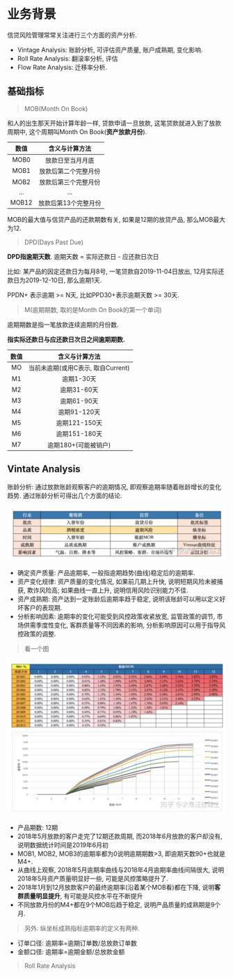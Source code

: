 # 业务背景

信贷风险管理常常关注进行三个方面的资产分析.

- Vintage Analysis: 账龄分析, 可评估资产质量, 账户成熟期, 变化影响.
- Roll Rate Analysis: 翻滚率分析, 评估
- Flow Rate Analysis: 迁移率分析.

## 基础指标

> MOB(Month On Book)

和人的出生那天开始计算年龄一样, 贷款申请一旦放款, 这笔贷款就进入到了放款周期中, 这个周期叫Month On Book(**资产放款月份**). 

数值 | 含义与计算方法
:---:|:---:
MOB0 | 放款日至当月月底
MOB1 | 放款后第二个完整月份
MOB2 | 放款后第三个完整月份
...  | ...
MOB12 | 放款后第13个完整月份

MOB的最大值与信贷产品的还款期数有关, 如果是12期的放贷产品, 那么MOB最大为12. 

> DPD(Days Past Due)

**DPD指逾期天数**. 逾期天数 = 实际还款日 - 应还款日次日

比如: 某产品的因定还款日为每月8号, 一笔贷款自2019-11-04日放出, 12月实际还款日为2019-12-10日, 那么逾期1天. 

PPDN+ 表示逾期 >= N天, 比如PPD30+表示逾期天数 >= 30天.


> M(逾期期数, 取的是Month On Book的第一个单词)

逾期期数是指一笔放款连续逾期的月份数. 

**指实际还款日与应还款日次日之间逾期期数.** 

数值 | 含义与计算方法
:---: | :---:
MO | 当前未逾期(或用C表示, 取自Current)
M1 | 逾期1-30天
M2 | 逾期31-60天
M3 | 逾期61-90天
M4 | 逾期91-120天
M5 | 逾期121-150天
M6 | 逾期151-180天
M7 | 逾期180+(可能被销户)

## Vintate Analysis

账龄分析: 通过放款账龄观察客户的逾期情况, 即观察逾期率随着账龄增长的变化趋势. 通过账龄分析可得出几个方面的结论. 

![](vintage_analysis.png)

- 确定资产质量: 产品逾期率, 一般指逾期趋势(曲线)稳定后的逾期率.
- 资产变化规律: 资产质量的变化情况, 如果前几期上升快, 说明短期风险未被捕获, 欺诈风险高; 如果曲线一直上升, 说明信用风险识别能力不佳. 
- 资产成熟期: 资产达到一定账龄后逾期率趋于稳定, 说明该账龄可以用以定义好坏客户的表现期. 
- 分析影响因素: 逾期率的变化可能受到风控政策收紧放宽, 监管政策的调节, 市场供需季度性变化, 客群质量等不同因素的影响, 分析影响原因可以用于指导风控政策的调整.

> 看一个图

![](pintec_biz_vintage.png)

- 产品期数: 12期
- 2018年5月放款的客户走完了12期还款周期, 而2018年6月放款的客户却没有, 说明数据统计时间是2019年6月初
- MOB1, MOB2, MOB3的逾期率都为0说明逾期期数>3, 即逾期天数90+也就是M4+.
- 从曲线上观察, 2018年5月逾期率曲线与2018年4月逾期率曲线间隔很大, 说明2018年5月资产质量明显好一些, 可能是风控策略提升了. 
- 2018年1月到12月放款客户的最终逾期率(沿着某个MOB看)都在下降, 说明**客群质量明显提升**, 有可能是风控水平在不断提升
- 不同放款月份的M4+都在9个MOB后趋于稳定, 说明产品质量的成熟期是9个月.

> 另外: 纵坐标成熟指标逾期率的定义有两种. 

- 订单口径: 逾期率=逾期订单数/总放款订单数
- 金额口径: 逾期率=逾期金额/总放款金额


> Roll Rate Analysis







